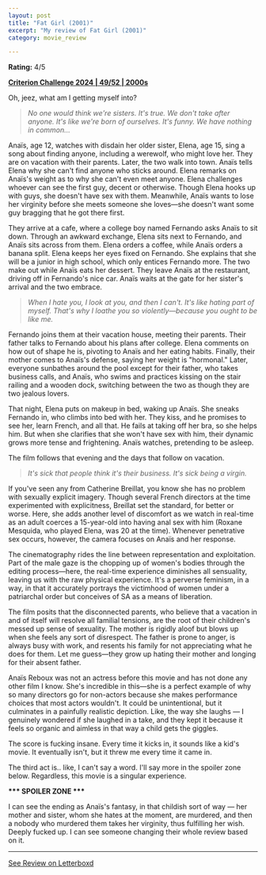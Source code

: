 ```yaml
---
layout: post
title: "Fat Girl (2001)"
excerpt: "My review of Fat Girl (2001)"
category: movie_review

---
```


**Rating:** 4/5

<b><a href="https://boxd.it/qWjuA/detail">Criterion Challenge 2024 | 49/52 | 2000s</a></b>

Oh, jeez, what am I getting myself into?

<blockquote><i>No one would think we're sisters. It's true. We don't take after anyone. It's like we're born of ourselves. It's funny. We have nothing in common…</i></blockquote>

Anaïs, age 12, watches with disdain her older sister, Elena, age 15, sing a song about finding anyone, including a werewolf, who might love her. They are on vacation with their parents. Later, the two walk into town. Anaïs tells Elena why she can't find anyone who sticks around. Elena remarks on Anaïs's weight as to why she can't even meet anyone. Elena challenges whoever can see the first guy, decent or otherwise. Though Elena hooks up with guys, she doesn't have sex with them. Meanwhile, Anaïs wants to lose her virginity before she meets someone she loves—she doesn't want some guy bragging that he got there first.

They arrive at a cafe, where a college boy named Fernando asks Anaïs to sit down. Through an awkward exchange, Elena sits next to Fernando, and Anaïs sits across from them. Elena orders a coffee, while Anaïs orders a banana split. Elena keeps her eyes fixed on Fernando. She explains that she will be a junior in high school, which only entices Fernando more. The two make out while Anaïs eats her dessert. They leave Anaïs at the restaurant, driving off in Fernando's nice car. Anaïs waits at the gate for her sister's arrival and the two embrace.

<blockquote><i>When I hate you, I look at you, and then I can't. It's like hating part of myself. That's why I loathe you so violently—because you ought to be like me.</i></blockquote>

Fernando joins them at their vacation house, meeting their parents. Their father talks to Fernando about his plans after college. Elena comments on how out of shape he is, pivoting to Anaïs and her eating habits. Finally, their mother comes to Anaïs's defense, saying her weight is "hormonal." Later, everyone sunbathes around the pool except for their father, who takes business calls, and Anaïs, who swims and practices kissing on the stair railing and a wooden dock, switching between the two as though they are two jealous lovers.

That night, Elena puts on makeup in bed, waking up Anaïs. She sneaks Fernando in, who climbs into bed with her. They kiss, and he promises to see her, learn French, and all that. He fails at taking off her bra, so she helps him. But when she clarifies that she won't have sex with him, their dynamic grows more tense and frightening. Anaïs watches, pretending to be asleep.

The film follows that evening and the days that follow on vacation.

<blockquote><i>It's sick that people think it's their business. It's sick being a virgin.</i></blockquote>

If you've seen any from Catherine Breillat, you know she has no problem with sexually explicit imagery. Though several French directors at the time experimented with explicitness, Breillat set the standard, for better or worse. Here, she adds another level of discomfort as we watch in real-time as an adult coerces a 15-year-old into having anal sex with him (Roxane Mesquida, who played Elena, was 20 at the time). Whenever penetrative sex occurs, however, the camera focuses on Anaïs and her response.

The cinematography rides the line between representation and exploitation. Part of the male gaze is the chopping up of women's bodies through the editing process—here, the real-time experience diminishes all sensuality, leaving us with the raw physical experience. It's a perverse feminism, in a way, in that it accurately portrays the victimhood of women under a patriarchal order but conceives of SA as a means of liberation.

The film posits that the disconnected parents, who believe that a vacation in and of itself will resolve all familial tensions, are the root of their children's messed up sense of sexuality. The mother is rigidly aloof but blows up when she feels any sort of disrespect. The father is prone to anger, is always busy with work, and resents his family for not appreciating what he does for them. Let me guess—they grow up hating their mother and longing for their absent father.

Anaïs Reboux was not an actress before this movie and has not done any other film I know. She's incredible in this—she is a perfect example of why so many directors go for non-actors because she makes performance choices that most actors wouldn't. It could be unintentional, but it culminates in a painfully realistic depiction. Like, the way she laughs — I genuinely wondered if she laughed in a take, and they kept it because it feels so organic and aimless in that way a child gets the giggles.

The score is fucking insane. Every time it kicks in, it sounds like a kid's movie. It eventually isn't, but it threw me every time it came in.

The third act is.. like, I can't say a word. I'll say more in the spoiler zone below. Regardless, this movie is a singular experience.


<b>*** SPOILER ZONE ***</b>

I can see the ending as Anaïs's fantasy, in that childish sort of way — her mother and sister, whom she hates at the moment, are murdered, and then a nobody who murdered them takes her virginity, thus fulfilling her wish. Deeply fucked up. I can see someone changing their whole review based on it.

<hr>

[See Review on Letterboxd](https://boxd.it/9fpyPf)
